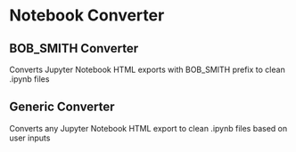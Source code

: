 # Notebook Converter

## BOB_SMITH Converter
Converts Jupyter Notebook HTML exports with BOB_SMITH prefix to clean .ipynb files

## Generic Converter
Converts any Jupyter Notebook HTML export to clean .ipynb files based on user inputs